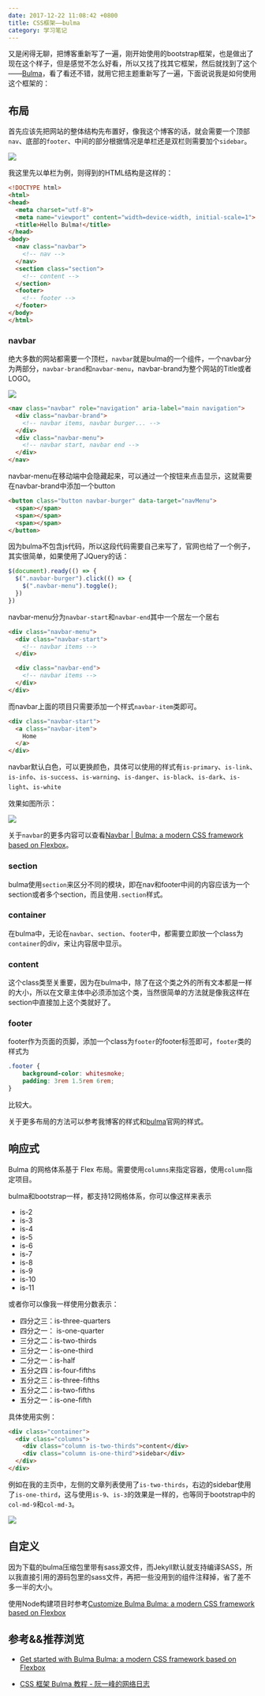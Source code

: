 ```yaml
---
date: 2017-12-22 11:08:42 +0800
title: CSS框架——bulma
category: 学习笔记
---
```


又是闲得无聊，把博客重新写了一遍，刚开始使用的bootstrap框架，也是做出了现在这个样子，但是感觉不怎么好看，所以又找了找其它框架，然后就找到了这个——[Bulma](https://bulma.io/)，看了看还不错，就用它把主题重新写了一遍，下面说说我是如何使用这个框架的：

## 布局

首先应该先把网站的整体结构先布置好，像我这个博客的话，就会需要一个顶部`nav`、底部的`footer`、中间的部分根据情况是单栏还是双栏则需要加个`sidebar`。

![](/pics/2017/12/2201.png)



我这里先以单栏为例，则得到的HTML结构是这样的：

```html
<!DOCTYPE html>
<html>
<head>
  <meta charset="utf-8">
  <meta name="viewport" content="width=device-width, initial-scale=1">
  <title>Hello Bulma!</title>
</head>
<body>
  <nav class="navbar">
    <!-- nav -->
  </nav>
  <section class="section">
    <!-- content -->
  </section>
  <footer>
    <!-- footer -->
  </footer>
</body>
</html>
```

### navbar

绝大多数的网站都需要一个顶栏，`navbar`就是bulma的一个组件，一个navbar分为两部分，`navbar-brand`和`navbar-menu`，navbar-brand为整个网站的Title或者LOGO。

![](/pics/2017/12/2202.png)

```html
<nav class="navbar" role="navigation" aria-label="main navigation">
  <div class="navbar-brand">
    <!-- navbar items, navbar burger... -->
  </div>
  <div class="navbar-menu">
    <!-- navbar start, navbar end -->
  </div>
</nav>
```

navbar-menu在移动端中会隐藏起来，可以通过一个按钮来点击显示，这就需要在navbar-brand中添加一个button

```html
<button class="button navbar-burger" data-target="navMenu">
  <span></span>
  <span></span>
  <span></span>
</button>
```

因为bulma不包含js代码，所以这段代码需要自己来写了，官网也给了一个例子，其实很简单，如果使用了JQuery的话：

```js
$(document).ready(() => {
  $(".navbar-burger").click(() => {
    $(".navbar-menu").toggle();
  })
})
```

navbar-menu分为`navbar-start`和`navbar-end`其中一个居左一个居右

```html
<div class="navbar-menu">
  <div class="navbar-start">
    <!-- navbar items -->
  </div>

  <div class="navbar-end">
    <!-- navbar items -->
  </div>
</div>
```

而navbar上面的项目只需要添加一个样式`navbar-item`类即可。

```html
<div class="navbar-start">
  <a class="navbar-item">
    Home
  </a>
</div>
```

navbar默认白色，可以更换颜色，具体可以使用的样式有`is-primary`、`is-link`、`is-info`、`is-success`、`is-warning`、`is-danger`、`is-black`、`is-dark`、`is-light`、`is-white`

效果如图所示：

![](/pics/2017/12/2203.png)

关于`navbar`的更多内容可以查看[Navbar | Bulma: a modern CSS framework based on Flexbox](https://bulma.io/documentation/components/navbar/)。


### section

bulma使用`section`来区分不同的模块，即在nav和footer中间的内容应该为一个section或者多个section，而且使用`.section`样式。

### container

在bulma中，无论在`navbar`、`section`、`footer`中，都需要立即放一个class为`container`的div，来让内容居中显示。

### content

这个class类至关重要，因为在bulma中，除了在这个类之外的所有文本都是一样的大小，所以在文章主体中必须添加这个类，当然很简单的方法就是像我这样在section中直接加上这个类就好了。

### footer

footer作为页面的页脚，添加一个class为`footer`的footer标签即可，`footer`类的样式为

```css
.footer {
    background-color: whitesmoke;
    padding: 3rem 1.5rem 6rem;
}
```

比较大。

关于更多布局的方法可以参考我博客的样式和[bulma](https://bulma.io)官网的样式。


## 响应式

Bulma 的网格体系基于 Flex 布局。需要使用`columns`来指定容器，使用`column`指定项目。

bulma和bootstrap一样，都支持12网格体系，你可以像这样来表示

- is-2
- is-3
- is-4
- is-5
- is-6
- is-7
- is-8
- is-9
- is-10
- is-11

或者你可以像我一样使用分数表示：

- 四分之三：is-three-quarters
- 四分之一： is-one-quarter
- 三分之二：is-two-thirds
- 三分之一：is-one-third
- 二分之一：is-half
- 五分之四：is-four-fifths
- 五分之三：is-three-fifths
- 五分之二：is-two-fifths
- 五分之一：is-one-fifth

具体使用实例：

```html
<div class="container">
  <div class="columns">
    <div class="column is-two-thirds">content</div>
    <div class="column is-one-third">sidebar</div>
  </div>
</div>
```

例如在我的主页中，左侧的文章列表使用了`is-two-thirds`，右边的sidebar使用了`is-one-third`，这与使用`is-9`、`is-3`的效果是一样的，也等同于bootstrap中的`col-md-9`和`col-md-3`。

![](/pics/2017/12/2204.png)

## 自定义

因为下载的bulma压缩包里带有sass源文件，而Jekyll默认就支持编译SASS，所以我直接引用的源码包里的sass文件，再把一些没用到的组件注释掉，省了差不多一半的大小。

使用Node构建项目时参考[Customize Bulma Bulma: a modern CSS framework based on Flexbox](https://bulma.io/documentation/overview/customize/)

## 参考&&推荐浏览

- [Get started with Bulma Bulma: a modern CSS framework based on Flexbox](https://bulma.io/documentation/overview/start/)

- [CSS 框架 Bulma 教程 - 阮一峰的网络日志](http://www.ruanyifeng.com/blog/2017/10/bulma.html#%E7%BD%91%E6%A0%BC%E4%BD%93%E7%B3%BB)
